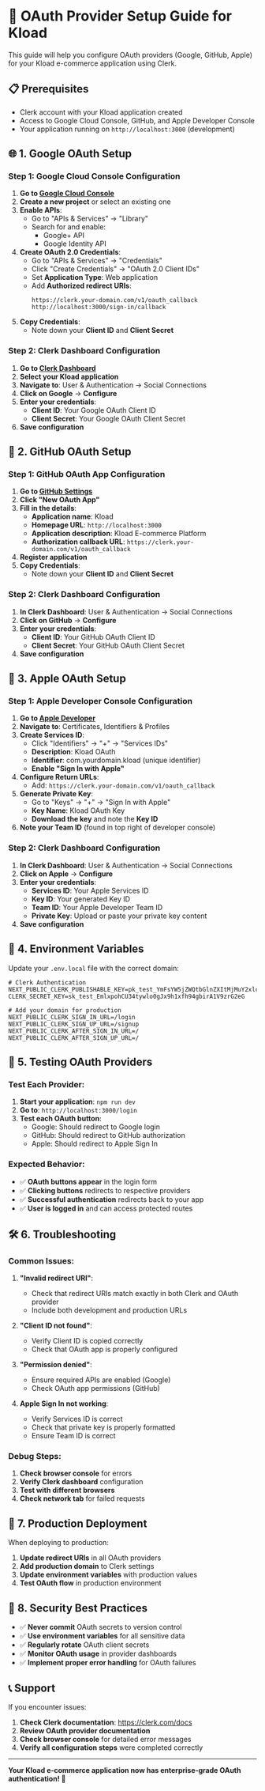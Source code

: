 # 🔐 OAuth Provider Setup Guide for Kload

This guide will help you configure OAuth providers (Google, GitHub, Apple) for your Kload e-commerce application using Clerk.

## 📋 Prerequisites

- Clerk account with your Kload application created
- Access to Google Cloud Console, GitHub, and Apple Developer Console
- Your application running on `http://localhost:3000` (development)

## 🌐 1. Google OAuth Setup

### Step 1: Google Cloud Console Configuration

1. **Go to [Google Cloud Console](https://console.cloud.google.com)**
2. **Create a new project** or select an existing one
3. **Enable APIs**:
   - Go to "APIs & Services" → "Library"
   - Search for and enable:
     - Google+ API
     - Google Identity API
4. **Create OAuth 2.0 Credentials**:
   - Go to "APIs & Services" → "Credentials"
   - Click "Create Credentials" → "OAuth 2.0 Client IDs"
   - Set **Application Type**: Web application
   - Add **Authorized redirect URIs**:
     ```
     https://clerk.your-domain.com/v1/oauth_callback
     http://localhost:3000/sign-in/callback
     ```
5. **Copy Credentials**:
   - Note down your **Client ID** and **Client Secret**

### Step 2: Clerk Dashboard Configuration

1. **Go to [Clerk Dashboard](https://dashboard.clerk.com)**
2. **Select your Kload application**
3. **Navigate to**: User & Authentication → Social Connections
4. **Click on Google** → **Configure**
5. **Enter your credentials**:
   - **Client ID**: Your Google OAuth Client ID
   - **Client Secret**: Your Google OAuth Client Secret
6. **Save configuration**

## 🐙 2. GitHub OAuth Setup

### Step 1: GitHub OAuth App Configuration

1. **Go to [GitHub Settings](https://github.com/settings/developers)**
2. **Click "New OAuth App"**
3. **Fill in the details**:
   - **Application name**: Kload
   - **Homepage URL**: `http://localhost:3000`
   - **Application description**: Kload E-commerce Platform
   - **Authorization callback URL**: `https://clerk.your-domain.com/v1/oauth_callback`
4. **Register application**
5. **Copy Credentials**:
   - Note down your **Client ID** and **Client Secret**

### Step 2: Clerk Dashboard Configuration

1. **In Clerk Dashboard**: User & Authentication → Social Connections
2. **Click on GitHub** → **Configure**
3. **Enter your credentials**:
   - **Client ID**: Your GitHub OAuth Client ID
   - **Client Secret**: Your GitHub OAuth Client Secret
4. **Save configuration**

## 🍎 3. Apple OAuth Setup

### Step 1: Apple Developer Console Configuration

1. **Go to [Apple Developer](https://developer.apple.com)**
2. **Navigate to**: Certificates, Identifiers & Profiles
3. **Create Services ID**:
   - Click "Identifiers" → "+" → "Services IDs"
   - **Description**: Kload OAuth
   - **Identifier**: com.yourdomain.kload (unique identifier)
   - **Enable "Sign In with Apple"**
4. **Configure Return URLs**:
   - Add: `https://clerk.your-domain.com/v1/oauth_callback`
5. **Generate Private Key**:
   - Go to "Keys" → "+" → "Sign In with Apple"
   - **Key Name**: Kload OAuth Key
   - **Download the key** and note the **Key ID**
6. **Note your Team ID** (found in top right of developer console)

### Step 2: Clerk Dashboard Configuration

1. **In Clerk Dashboard**: User & Authentication → Social Connections
2. **Click on Apple** → **Configure**
3. **Enter your credentials**:
   - **Services ID**: Your Apple Services ID
   - **Key ID**: Your generated Key ID
   - **Team ID**: Your Apple Developer Team ID
   - **Private Key**: Upload or paste your private key content
4. **Save configuration**

## 🔧 4. Environment Variables

Update your `.env.local` file with the correct domain:

```env
# Clerk Authentication
NEXT_PUBLIC_CLERK_PUBLISHABLE_KEY=pk_test_YmFsYW5jZWQtbGlnZXItMjMuY2xlcmsuYWNjb3VudHMuZGV2JA
CLERK_SECRET_KEY=sk_test_EmlxpohCU34tywlo0gJx9h1xfh94gbirA1V9zrG2eG

# Add your domain for production
NEXT_PUBLIC_CLERK_SIGN_IN_URL=/login
NEXT_PUBLIC_CLERK_SIGN_UP_URL=/signup
NEXT_PUBLIC_CLERK_AFTER_SIGN_IN_URL=/
NEXT_PUBLIC_CLERK_AFTER_SIGN_UP_URL=/
```

## 🚀 5. Testing OAuth Providers

### Test Each Provider:

1. **Start your application**: `npm run dev`
2. **Go to**: `http://localhost:3000/login`
3. **Test each OAuth button**:
   - Google: Should redirect to Google login
   - GitHub: Should redirect to GitHub authorization
   - Apple: Should redirect to Apple Sign In

### Expected Behavior:

- ✅ **OAuth buttons appear** in the login form
- ✅ **Clicking buttons** redirects to respective providers
- ✅ **Successful authentication** redirects back to your app
- ✅ **User is logged in** and can access protected routes

## 🛠️ 6. Troubleshooting

### Common Issues:

1. **"Invalid redirect URI"**:
   - Check that redirect URIs match exactly in both Clerk and OAuth provider
   - Include both development and production URLs

2. **"Client ID not found"**:
   - Verify Client ID is copied correctly
   - Check that OAuth app is properly configured

3. **"Permission denied"**:
   - Ensure required APIs are enabled (Google)
   - Check OAuth app permissions (GitHub)

4. **Apple Sign In not working**:
   - Verify Services ID is correct
   - Check that private key is properly formatted
   - Ensure Team ID is correct

### Debug Steps:

1. **Check browser console** for errors
2. **Verify Clerk dashboard** configuration
3. **Test with different browsers**
4. **Check network tab** for failed requests

## 📱 7. Production Deployment

When deploying to production:

1. **Update redirect URIs** in all OAuth providers
2. **Add production domain** to Clerk settings
3. **Update environment variables** with production values
4. **Test OAuth flow** in production environment

## 🎯 8. Security Best Practices

- ✅ **Never commit** OAuth secrets to version control
- ✅ **Use environment variables** for all sensitive data
- ✅ **Regularly rotate** OAuth client secrets
- ✅ **Monitor OAuth usage** in provider dashboards
- ✅ **Implement proper error handling** for OAuth failures

## 📞 Support

If you encounter issues:

1. **Check Clerk documentation**: https://clerk.com/docs
2. **Review OAuth provider documentation**
3. **Check browser console** for detailed error messages
4. **Verify all configuration steps** were completed correctly

---

**Your Kload e-commerce application now has enterprise-grade OAuth authentication! 🚀**
